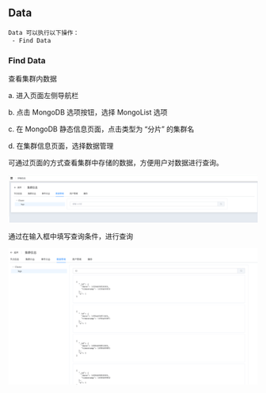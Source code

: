 ## Data

```
Data 可以执行以下操作：
 - Find Data
```

### Find Data

查看集群内数据

a. 进入页面左侧导航栏

b. 点击 MongoDB 选项按钮，选择 MongoList 选项

c. 在 MongoDB 静态信息页面，点击类型为 “分片” 的集群名

d. 在集群信息页面，选择数据管理

可通过页面的方式查看集群中存储的数据，方便用户对数据进行查询。

![image-20220722143421503](../../../../../../images/whalealPlatformImages/MongoDB_Sharding_Data.png)



通过在输入框中填写查询条件，进行查询

![image-20220722143326235](../../../../../../images/whalealPlatformImages/MongoDB_Sharding_Data2.png)